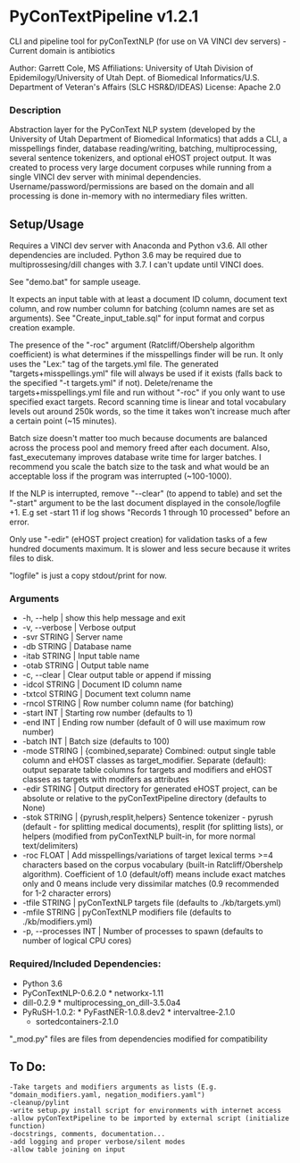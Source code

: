 # PyConTextPipeline v1.2.1

CLI and pipeline tool for pyConTextNLP (for use on VA VINCI dev servers) - Current domain is antibiotics

Author: Garrett Cole, MS
Affiliations: University of Utah Division of Epidemilogy/University of Utah Dept. of Biomedical Informatics/U.S. Department of Veteran's Affairs (SLC HSR&D/IDEAS)
License: Apache 2.0

### Description
Abstraction layer for the PyConText NLP system (developed by the University of Utah Department of Biomedical Informatics) that adds a CLI, a misspellings finder, database reading/writing, batching, multiprocessing, several sentence tokenizers, and optional eHOST project output. It was created to process very large document corpuses while running from a single VINCI dev server with minimal dependencies. Username/password/permissions are based on the domain and all processing is done in-memory with no intermediary files written.

## Setup/Usage

Requires a VINCI dev server with Anaconda and Python v3.6. All other dependencies are included. Python 3.6 may be required due to multiprossesing/dill changes with 3.7. I can't update until VINCI does.

See "demo.bat" for sample useage.

It expects an input table with at least a document ID column, document text column, and row number column for batching (column names are set as arguments).
See "Create_input_table.sql" for input format and corpus creation example.

The presence of the "-roc" argument (Ratcliff/Obershelp algorithm coefficient) is what determines if the misspellings finder will be run. It only uses the "Lex:" tag of the targets.yml file. The generated "targets+misspellings.yml" file will always be used if it exists (falls back to the specified "-t targets.yml" if not). Delete/rename the targets+misspellings.yml file and run without "-roc" if you only want to use specified exact targets. Record scanning time is linear and total vocabulary levels out around 250k words, so the time it takes won't increase much after a certain point (~15 minutes).

Batch size doesn't matter too much because documents are balanced across the process pool and memory freed after each document. Also, fast_executemany improves database write time for larger batches. I recommend you scale the batch size to the task and what would be an acceptable loss if the program was interrupted (~100-1000).

If the NLP is interrupted, remove "--clear" (to append to table) and set the "-start" argument to be the last document displayed in the console/logfile +1. E.g set -start 11 if log shows "Records 1 through 10 processed" before an error.

Only use "-edir" (eHOST project creation) for validation tasks of a few hundred documents maximum. It is slower and less secure because it writes files to disk.

"logfile" is just a copy stdout/print for now.

### Arguments

*    -h, --help          | show this help message and exit
*    -v, --verbose       | Verbose output
*    -svr STRING         | Server name
*    -db STRING          | Database name
*    -itab STRING        | Input table name
*    -otab STRING        | Output table name
*    -c, --clear         | Clear output table or append if missing
*    -idcol STRING       | Document ID column name
*    -txtcol STRING      | Document text column name
*    -rncol STRING       | Row number column name (for batching)
*    -start INT          | Starting row number (defaults to 1)
*    -end INT            | Ending row number (default of 0 will use maximum row number)
*    -batch INT          | Batch size (defaults to 100)
*    -mode STRING        | {combined,separate} Combined: output single table column and eHOST classes as target_modifier. Separate (default): output separate table columns for targets and modifiers and eHOST classes as targets with modifers as attributes
*    -edir STRING        | Output directory for generated eHOST project, can be absolute or relative to the pyConTextPipeline directory (defaults to None)
*    -stok STRING        | {pyrush,resplit,helpers} Sentence tokenizer - pyrush (default - for splitting medical documents), resplit (for splitting lists), or helpers (modified from pyConTextNLP built-in, for more normal text/delimiters)
*    -roc FLOAT          | Add misspellings/variations of target lexical terms >=4 characters based on the corpus vocabulary (built-in Ratcliff/Obershelp algorithm). Coefficient of 1.0 (default/off) means include exact matches only and 0 means include very dissimilar matches (0.9 recommended for 1-2 character errors)
*    -tfile STRING       | pyConTextNLP targets file (defaults to ./kb/targets.yml)
*    -mfile STRING       | pyConTextNLP modifiers file (defaults to ./kb/modifiers.yml)
*    -p, --processes INT | Number of processes to spawn (defaults to number of logical CPU cores)


### Required/Included Dependencies:

*    Python 3.6
*    PyConTextNLP-0.6.2.0
    *    networkx-1.11
*    dill-0.2.9
    *    multiprocessing_on_dill-3.5.0a4
*    PyRuSH-1.0.2:
    *    PyFastNER-1.0.8.dev2
    *    intervaltree-2.1.0
        *    sortedcontainers-2.1.0

"_mod.py" files are files from dependencies modified for compatibility

## To Do:

    -Take targets and modifiers arguments as lists (E.g. "domain_modifiers.yaml, negation_modifiers.yaml")
    -cleanup/pylint
    -write setup.py install script for environments with internet access
    -allow pyConTextPipeline to be imported by external script (initialize function)
    -docstrings, comments, documentation...
    -add logging and proper verbose/silent modes
    -allow table joining on input
